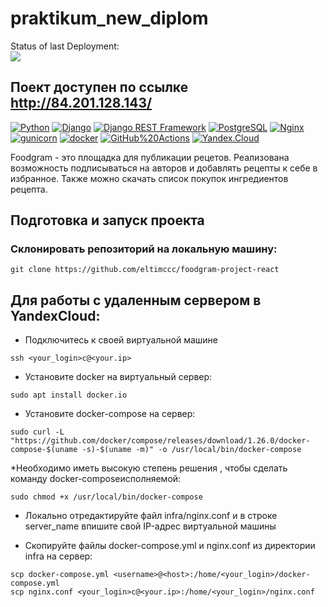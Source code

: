 # praktikum_new_diplom

Status of last Deployment:<br>
<img src="https://github.com/eltimccc/foodgram-project-react/actions/workflows/main.yml/badge.svg"><br>  

## Поект доступен по ссылке http://84.201.128.143/

[![Python](https://img.shields.io/badge/-Python-464646?style=flat-square&logo=Python)](https://www.python.org/)
[![Django](https://img.shields.io/badge/-Django-464646?style=flat-square&logo=Django)](https://www.djangoproject.com/)
[![Django REST Framework](https://img.shields.io/badge/-Django%20REST%20Framework-464646?style=flat-square&logo=Django%20REST%20Framework)](https://www.django-rest-framework.org/)
[![PostgreSQL](https://img.shields.io/badge/-PostgreSQL-464646?style=flat-square&logo=PostgreSQL)](https://www.postgresql.org/)
[![Nginx](https://img.shields.io/badge/-NGINX-464646?style=flat-square&logo=NGINX)](https://nginx.org/ru/)
[![gunicorn](https://img.shields.io/badge/-gunicorn-464646?style=flat-square&logo=gunicorn)](https://gunicorn.org/)
[![docker](https://img.shields.io/badge/-Docker-464646?style=flat-square&logo=docker)](https://www.docker.com/)
[![GitHub%20Actions](https://img.shields.io/badge/-GitHub%20Actions-464646?style=flat-square&logo=GitHub%20actions)](https://github.com/features/actions)
[![Yandex.Cloud](https://img.shields.io/badge/-Yandex.Cloud-464646?style=flat-square&logo=Yandex.Cloud)](https://cloud.yandex.ru/)

Foodgram - это площадка для публикации рецетов. Реализована возможность подписываться на авторов и добавлять рецепты к себе в избранное. Также можно скачать список покупок ингредиентов рецепта.

## Подготовка и запуск проекта
### Склонировать репозиторий на локальную машину:
```
git clone https://github.com/eltimccc/foodgram-project-react
```

## Для работы с удаленным сервером в YandexCloud:

* Подключитесь к своей виртуальной машине
```
ssh <your_login>c@<your.ip>
```

* Установите docker на виртуальный сервер:
```
sudo apt install docker.io 
```
* Установите docker-compose на сервер:
```
sudo curl -L "https://github.com/docker/compose/releases/download/1.26.0/docker-compose-$(uname -s)-$(uname -m)" -o /usr/local/bin/docker-compose
```
*Необходимо иметь высокую степень решения , чтобы сделать команду docker-composeисполняемой:
```
sudo chmod +x /usr/local/bin/docker-compose
```
* Локально отредактируйте файл infra/nginx.conf и в строке server_name впишите свой IP-адрес виртуальной машины

* Скопируйте файлы docker-compose.yml и nginx.conf из директории infra на сервер:
```
scp docker-compose.yml <username>@<host>:/home/<your_login>/docker-compose.yml
scp nginx.conf <your_login>c@<your.ip>:/home/<your_login>/nginx.conf
```
